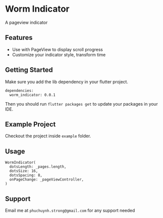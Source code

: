# Worm Indicator

A pageview indicator

## Features

- Use with PageView to display scroll progress
- Customize your indicator style, transform time

## Getting Started

Make sure you add the lib dependency in your flutter project.

```
dependencies:
  worm_indicator: 0.0.1
```

Then you should run `flutter packages get` to update your packages in your IDE.

## Example Project

Checkout the project inside `example` folder.

## Usage

```
WormIndicator(
  dotsLength: _pages.length,
  dotsSize: 16,
  dotsSpacing: 8,
  onPageChange: _pageViewController,
)
```

## Support

Email me at `phuchuynh.strong@gmail.com` for any support needed